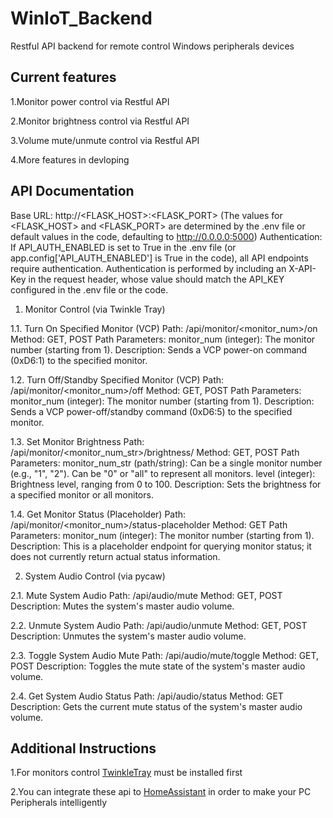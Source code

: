 # WinIoT_Backend

Restful API backend for remote control Windows peripherals devices

## Current features

1.Monitor power control via Restful API

2.Monitor brightness control via Restful API

3.Volume mute/unmute control via Restful API

4.More features in devloping

## API Documentation

Base URL: http://<FLASK_HOST>:<FLASK_PORT>
(The values for <FLASK_HOST> and <FLASK_PORT> are determined by the .env file or default values in the code, defaulting to http://0.0.0.0:5000)
Authentication:
If API_AUTH_ENABLED is set to True in the .env file (or app.config['API_AUTH_ENABLED'] is True in the code), all API endpoints require authentication.
Authentication is performed by including an X-API-Key in the request header, whose value should match the API_KEY configured in the .env file or the code.

1. Monitor Control (via Twinkle Tray)

1.1. Turn On Specified Monitor (VCP)
Path: /api/monitor/<monitor_num>/on
Method: GET, POST
Path Parameters:
monitor_num (integer): The monitor number (starting from 1).
Description: Sends a VCP power-on command (0xD6:1) to the specified monitor.

1.2. Turn Off/Standby Specified Monitor (VCP)
Path: /api/monitor/<monitor_num>/off
Method: GET, POST
Path Parameters:
monitor_num (integer): The monitor number (starting from 1).
Description: Sends a VCP power-off/standby command (0xD6:5) to the specified monitor.

1.3. Set Monitor Brightness
Path: /api/monitor/<monitor_num_str>/brightness/<level>
Method: GET, POST
Path Parameters:
monitor_num_str (path/string):
Can be a single monitor number (e.g., "1", "2").
Can be "0" or "all" to represent all monitors.
level (integer): Brightness level, ranging from 0 to 100.
Description: Sets the brightness for a specified monitor or all monitors.

1.4. Get Monitor Status (Placeholder)
Path: /api/monitor/<monitor_num>/status-placeholder
Method: GET
Path Parameters:
monitor_num (integer): The monitor number (starting from 1).
Description: This is a placeholder endpoint for querying monitor status; it does not currently return actual status information.

2. System Audio Control (via pycaw)

2.1. Mute System Audio
Path: /api/audio/mute
Method: GET, POST
Description: Mutes the system's master audio volume.

2.2. Unmute System Audio
Path: /api/audio/unmute
Method: GET, POST
Description: Unmutes the system's master audio volume.

2.3. Toggle System Audio Mute
Path: /api/audio/mute/toggle
Method: GET, POST
Description: Toggles the mute state of the system's master audio volume.

2.4. Get System Audio Status
Path: /api/audio/status
Method: GET
Description: Gets the current mute status of the system's master audio volume.

## Additional Instructions

1.For monitors control [TwinkleTray](https://github.com/xanderfrangos/twinkle-tray) must be installed first

2.You can integrate these api to [HomeAssistant](https://github.com/home-assistant) in order to make your PC Peripherals intelligently



